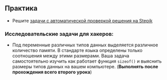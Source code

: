 ## Практика

- Решите [задачи с автоматической проверкой решения на Stepik](https://stepik.org/lesson/34299/step/1)

### Исследовательские задачи для хакеров:

* Под переменные различных типов данных выделяется различное количество памяти. В стандарте языка определены только соотношения между этими размерами. Ваша задача самостоятельно изучить как работает функция `sizeof()` и выяснить размеры типов данных на вашем компьютере. (**Выполнять после прохождения всего второго урока**)